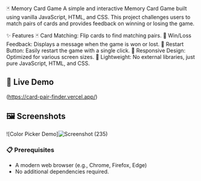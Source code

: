 🃏 Memory Card Game
A simple and interactive Memory Card Game built using vanilla JavaScript, HTML, and CSS. This project challenges users to match pairs of cards and provides feedback on winning or losing the game.

✨ Features
🃏 Card Matching: Flip cards to find matching pairs.
🎉 Win/Loss Feedback: Displays a message when the game is won or lost.
🔄 Restart Button: Easily restart the game with a single click.
📱 Responsive Design: Optimized for various screen sizes.
🚀 Lightweight: No external libraries, just pure JavaScript, HTML, and CSS.

## 🚀 Live Demo

(https://card-pair-finder.vercel.app/)

## 🖼️ Screenshots

![Color Picker Demo]![Screenshot (235)](https://github.com/user-attachments/assets/39c55514-0ecf-47e1-ab10-89879afae8b7)


### 📋 Prerequisites

- A modern web browser (e.g., Chrome, Firefox, Edge)
- No additional dependencies required.


